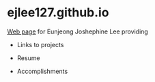# ejlee127.github.io

[Web page](https://ejlee127.github.io/) for Eunjeong Joshephine Lee providing

* Links to projects

* Resume

* Accomplishments
